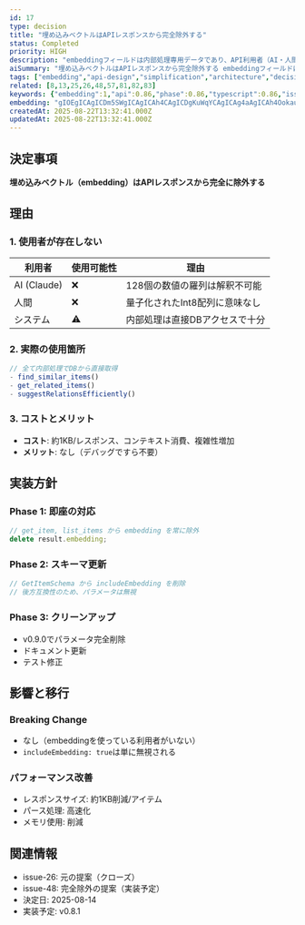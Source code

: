 ```yaml
---
id: 17
type: decision
title: "埋め込みベクトルはAPIレスポンスから完全除外する"
status: Completed
priority: HIGH
description: "embeddingフィールドは内部処理専用データであり、API利用者（AI・人間問わず）には不要。出力オプションも含めて廃止。"
aiSummary: "埋め込みベクトルはAPIレスポンスから完全除外する embeddingフィールドは内部処理専用データであり、API利用者（AI・人間問わず）には不要。出力オプションも含めて廃止。 ## 決定事項\n\n**埋め込みベクトル（embedding）はAPIレスポンスから完全に除外する**\n\n## 理由\n\n### 1. 使用者が存在しない\n| 利用者 | 使用可能性 | 理由 |\n|--------|---"
tags: ["embedding","api-design","simplification","architecture","decision"]
related: [8,13,25,26,48,57,81,82,83]
keywords: {"embedding":1,"api":0.86,"phase":0.86,"typescript":0.86,"issue":0.57}
embedding: "gIOEgICAgICDm5SWgICAgICAh4CAgICDgKuWqYCAgICAg4aAgICAh4OokauAgICAgIuDgICAgISLqYeagICAgICPgICAgICHhZuAhYCAgICAjICAgICAhoySg4CAgICAgI+AgICAgIOPhI6PgICAgICKgYCAgICAioiWg4CAgIA="
createdAt: 2025-08-22T13:32:41.000Z
updatedAt: 2025-08-22T13:32:41.000Z
---
```


## 決定事項

**埋め込みベクトル（embedding）はAPIレスポンスから完全に除外する**

## 理由

### 1. 使用者が存在しない
| 利用者 | 使用可能性 | 理由 |
|--------|------------|------|
| AI (Claude) | ❌ | 128個の数値の羅列は解釈不可能 |
| 人間 | ❌ | 量子化されたInt8配列に意味なし |
| システム | ⚠️ | 内部処理は直接DBアクセスで十分 |

### 2. 実際の使用箇所
```typescript
// 全て内部処理でDBから直接取得
- find_similar_items()
- get_related_items()  
- suggestRelationsEfficiently()
```

### 3. コストとメリット
- **コスト**: 約1KB/レスポンス、コンテキスト消費、複雑性増加
- **メリット**: なし（デバッグですら不要）

## 実装方針

### Phase 1: 即座の対応
```typescript
// get_item, list_items から embedding を常に除外
delete result.embedding;
```

### Phase 2: スキーマ更新
```typescript
// GetItemSchema から includeEmbedding を削除
// 後方互換性のため、パラメータは無視
```

### Phase 3: クリーンアップ
- v0.9.0でパラメータ完全削除
- ドキュメント更新
- テスト修正

## 影響と移行

### Breaking Change
- なし（embeddingを使っている利用者がいない）
- `includeEmbedding: true`は単に無視される

### パフォーマンス改善
- レスポンスサイズ: 約1KB削減/アイテム
- パース処理: 高速化
- メモリ使用: 削減

## 関連情報
- issue-26: 元の提案（クローズ）
- issue-48: 完全除外の提案（実装予定）
- 決定日: 2025-08-14
- 実装予定: v0.8.1